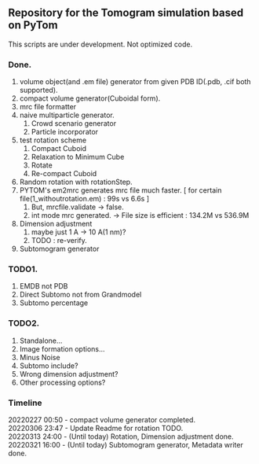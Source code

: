 ## Repository for the Tomogram simulation based on PyTom
This scripts are under development. Not optimized code.

### Done.
1. volume object(and .em file) generator from given PDB ID(.pdb, .cif both supported).   
2. compact volume generator(Cuboidal form).   
3. mrc file formatter
4. naive multiparticle generator.   
   1. Crowd scenario generator
   2. Particle incorporator
5. test rotation scheme   
   1. Compact Cuboid
   2. Relaxation to Minimum Cube
   3. Rotate
   4. Re-compact Cuboid
6. Random rotation with rotationStep.
7. PYTOM's em2mrc generates mrc file much faster. [ for certain file(1_withoutrotation.em) : 99s vs 6.6s ]
   1. But, mrcfile.validate -> false.
   2. int mode mrc generated. -> File size is efficient : 134.2M vs 536.9M
8. Dimension adjustment
   1. maybe just 1 A -> 10 A(1 nm)?
   2. TODO : re-verify.
9. Subtomogram generator


### TODO1.
1. EMDB not PDB
2. Direct Subtomo not from Grandmodel
3. Subtomo percentage


### TODO2.
1. Standalone...
2. Image formation options...
3. Minus Noise
4. Subtomo include?
5. Wrong dimension adjustment?
6. Other processing options?

### Timeline
20220227 00:50 - compact volume generator completed.      
20220306 23:47 - Update Readme for rotation TODO.   
20220313 24:00 - (Until today) Rotation, Dimension adjustment done.   
20220321 16:00 - (Until today) Subtomogram generator, Metadata writer done.
